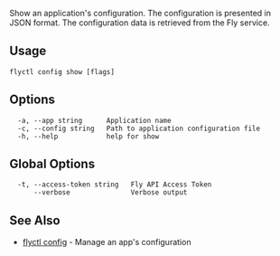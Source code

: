 Show an application's configuration. The configuration is presented
in JSON format. The configuration data is retrieved from the Fly service.

## Usage
~~~
flyctl config show [flags]
~~~

## Options

~~~
  -a, --app string      Application name
  -c, --config string   Path to application configuration file
  -h, --help            help for show
~~~

## Global Options

~~~
  -t, --access-token string   Fly API Access Token
      --verbose               Verbose output
~~~

## See Also

* [flyctl config](/docs/flyctl/config/)	 - Manage an app's configuration


